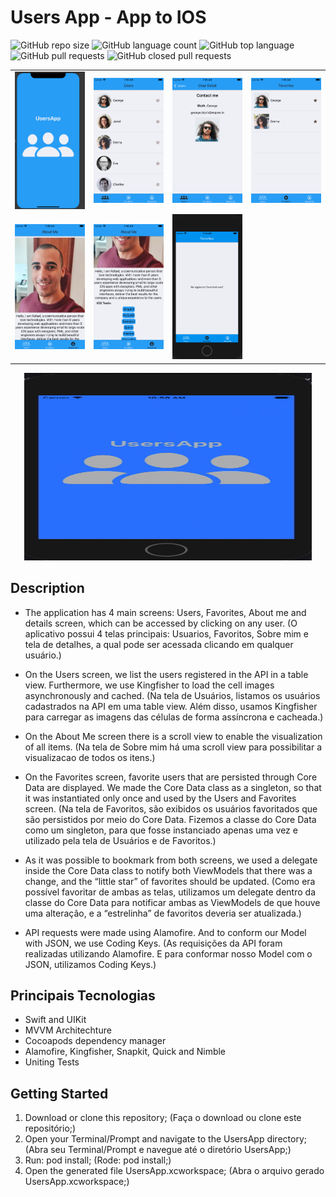 # Users App - App to IOS
![GitHub repo size](https://img.shields.io/github/repo-size/rafaeldougllas/usersApp?style=plastic)
![GitHub language count](https://img.shields.io/github/languages/count/rafaeldougllas/usersApp?style=plastic)
![GitHub top language](https://img.shields.io/github/languages/top/rafaeldougllas/usersApp?style=plastic)
![GitHub pull requests](https://img.shields.io/github/issues-pr-raw/rafaeldougllas/usersApp?style=plastic)
![GitHub closed pull requests](https://img.shields.io/github/issues-pr-closed-raw/rafaeldougllas/usersApp?style=plastic)

<p align="center">
    <table>
        <tr>
            <td><img width="450" src="Assets/pic1.png"></td>
            <td><img width="450" src="Assets/pic2.png"></td>
            <td><img width="450" src="Assets/pic3.png"></td>
            <td><img width="450" src="Assets/pic4.png"></td>
        </tr>
        <tr>
            <td><img width="450" src="Assets/pic5.png"></td>
            <td><img width="450" src="Assets/pic6.png"></td>
            <td><img width="450" src="Assets/pic7.png"></td>
        </tr>
    </table>
</p>

<p align="center">
  <img width="460" height="300" src="Assets/UsersApp.gif">
</p>

## Description
- The application has 4 main screens: Users, Favorites, About me and details screen, which can be accessed by clicking on any user. (O aplicativo possui 4 telas principais: Usuarios, Favoritos, Sobre mim e tela de detalhes, a qual pode ser acessada clicando em qualquer usuário.)

- On the Users screen, we list the users registered in the API in a table view. Furthermore, we use Kingfisher to load the cell images asynchronously and cached. (Na tela de Usuários, listamos os usuários cadastrados na API em uma table view. Além disso, usamos Kingfisher para carregar as imagens das células de forma assíncrona e cacheada.)

- On the About Me screen there is a scroll view to enable the visualization of all items. (Na tela de Sobre mim há uma scroll view para possibilitar a visualizacao de todos os itens.)

- On the Favorites screen, favorite users that are persisted through Core Data are displayed. We made the Core Data class as a singleton, so that it was instantiated only once and used by the Users and Favorites screen. (Na tela de Favoritos, são exibidos os usuários favoritados que são persistidos por meio do Core Data. Fizemos a classe do Core Data como um singleton, para que fosse instanciado apenas uma vez e utilizado pela tela de Usuários e de Favoritos.)

- As it was possible to bookmark from both screens, we used a delegate inside the Core Data class to notify both ViewModels that there was a change, and the “little star” of favorites should be updated. (Como era possível favoritar de ambas as telas, utilizamos um delegate dentro da classe do Core Data para notificar ambas as ViewModels de que houve uma alteração, e a “estrelinha” de favoritos deveria ser atualizada.)

- API requests were made using Alamofire. And to conform our Model with JSON, we use Coding Keys. (As requisições da API foram realizadas utilizando Alamofire. E para conformar nosso Model com o JSON, utilizamos Coding Keys.)

## Principais Tecnologias
- Swift and UIKit
- MVVM Architechture
- Cocoapods dependency manager
- Alamofire, Kingfisher, Snapkit, Quick and Nimble
- Uniting Tests

## Getting Started
1. Download or clone this repository; (Faça o download ou clone este repositório;)
1. Open your Terminal/Prompt and navigate to the UsersApp directory; (Abra seu Terminal/Prompt e navegue até o diretório UsersApp;)
1. Run: pod install; (Rode: pod install;)
1. Open the generated file UsersApp.xcworkspace; (Abra o arquivo gerado UsersApp.xcworkspace;)